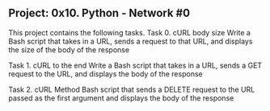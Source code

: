 Project: 0x10. Python - Network #0
---------------------------------

This project contains the following tasks.
Task 0. cURL body size
Write a Bash script that takes in a URL, sends a request to that URL, and displays the size of the body of the response

Task 1. cURL to the end
Write a Bash script that takes in a URL, sends a GET request to the URL, and displays the body of the response

Task 2. cURL Method
Bash script that sends a DELETE request to the URL passed as the first argument and displays the body of the response
